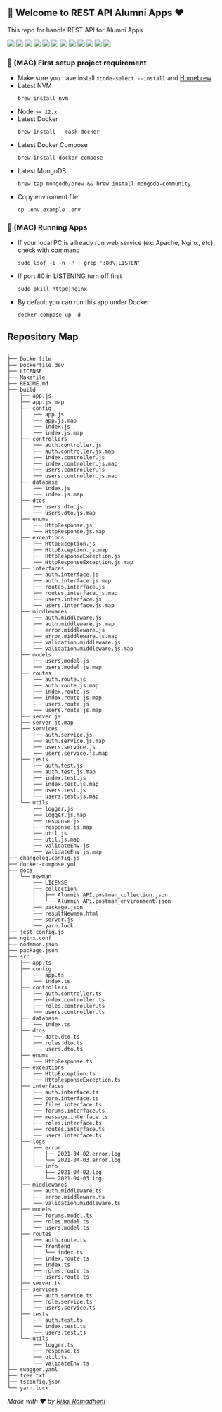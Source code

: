 ## 💎 Welcome to REST API Alumni Apps ❤️
This repo for handle REST API for Alumni Apps

![](https://img.shields.io/badge/-Node.js-339933?style=for-the-badge&logo=Node.js&logoColor=fff)
![](https://img.shields.io/badge/-NPM-CB3837?style=for-the-badge&logo=NPM&logoColor=fff)
![](https://img.shields.io/badge/-TypeScript-007ACC?style=for-the-badge&logo=TypeScript&logoColor=fff)
![](https://img.shields.io/badge/-Express-F8F8F5?style=for-the-badge)
![](https://img.shields.io/badge/-Nodemon-76D04B?style=for-the-badge&logo=Nodemon&logoColor=fff)
![](https://img.shields.io/badge/-ESLint-4B32C3?style=for-the-badge&logo=ESLint&logoColor=fff)
![](https://img.shields.io/badge/-Prettier-F7B93E?style=for-the-badge&logo=Prettier&logoColor=000)
![](https://img.shields.io/badge/-Jest-C21325?style=for-the-badge&logo=Jest&logoColor=fff)
![](https://img.shields.io/badge/-Swagger-85EA2D?style=for-the-badge&logo=Swagger&logoColor=000)
![](https://img.shields.io/badge/-Docker-2496ED?style=for-the-badge&logo=Docker&logoColor=fff)
![](https://img.shields.io/badge/-NGINX-269539?style=for-the-badge&logo=NGINX&logoColor=fff)
![](https://img.shields.io/badge/-MongoDB-47A248?style=for-the-badge&logo=MongoDB&logoColor=fff)

### 🥇 (MAC) First setup project requirement
- Make sure you have install `xcode-select --install` and [Homebrew](https://brew.sh/#install)
- Latest NVM 
  ```
  brew install nvm
  ```
- Node `>= 12.x`
- Latest Docker 
  ```
  brew install --cask docker
  ```
- Latest Docker Compose 
  ```
  brew install docker-compose
  ```
- Latest MongoDB 
  ```
  brew tap mongodb/brew && brew install mongodb-community
  ```
- Copy enviroment file 
  ```
  cp .env.example .env
  ```

### 🥈 (MAC) Running Apps
- If your local PC is allready run web service (ex: Apache, Nginx, etc), check with command
  ```
  sudo lsof -i -n -P | grep ':80\|LISTEN'
  ```
- If port 80 in LISTENING turn off first
  ```
  sudo pkill httpd|nginx
  ```
- By default you can run this app under Docker
  ```
  docker-compose up -d
  ```

## Repository Map
```
.
├── Dockerfile
├── Dockerfile.dev
├── LICENSE
├── Makefile
├── README.md
├── build
│   ├── app.js
│   ├── app.js.map
│   ├── config
│   │   ├── app.js
│   │   ├── app.js.map
│   │   ├── index.js
│   │   └── index.js.map
│   ├── controllers
│   │   ├── auth.controller.js
│   │   ├── auth.controller.js.map
│   │   ├── index.controller.js
│   │   ├── index.controller.js.map
│   │   ├── users.controller.js
│   │   └── users.controller.js.map
│   ├── database
│   │   ├── index.js
│   │   └── index.js.map
│   ├── dtos
│   │   ├── users.dto.js
│   │   └── users.dto.js.map
│   ├── enums
│   │   ├── HttpResponse.js
│   │   └── HttpResponse.js.map
│   ├── exceptions
│   │   ├── HttpException.js
│   │   ├── HttpException.js.map
│   │   ├── HttpResponseException.js
│   │   └── HttpResponseException.js.map
│   ├── interfaces
│   │   ├── auth.interface.js
│   │   ├── auth.interface.js.map
│   │   ├── routes.interface.js
│   │   ├── routes.interface.js.map
│   │   ├── users.interface.js
│   │   └── users.interface.js.map
│   ├── middlewares
│   │   ├── auth.middleware.js
│   │   ├── auth.middleware.js.map
│   │   ├── error.middleware.js
│   │   ├── error.middleware.js.map
│   │   ├── validation.middleware.js
│   │   └── validation.middleware.js.map
│   ├── models
│   │   ├── users.model.js
│   │   └── users.model.js.map
│   ├── routes
│   │   ├── auth.route.js
│   │   ├── auth.route.js.map
│   │   ├── index.route.js
│   │   ├── index.route.js.map
│   │   ├── users.route.js
│   │   └── users.route.js.map
│   ├── server.js
│   ├── server.js.map
│   ├── services
│   │   ├── auth.service.js
│   │   ├── auth.service.js.map
│   │   ├── users.service.js
│   │   └── users.service.js.map
│   ├── tests
│   │   ├── auth.test.js
│   │   ├── auth.test.js.map
│   │   ├── index.test.js
│   │   ├── index.test.js.map
│   │   ├── users.test.js
│   │   └── users.test.js.map
│   └── utils
│       ├── logger.js
│       ├── logger.js.map
│       ├── response.js
│       ├── response.js.map
│       ├── util.js
│       ├── util.js.map
│       ├── validateEnv.js
│       └── validateEnv.js.map
├── changelog.config.js
├── docker-compose.yml
├── docs
│   └── newman
│       ├── LICENSE
│       ├── collection
│       │   ├── Alumni\ API.postman_collection.json
│       │   └── Alumni\ APi.postman_environment.json
│       ├── package.json
│       ├── resultNewman.html
│       ├── server.js
│       └── yarn.lock
├── jest.config.js
├── nginx.conf
├── nodemon.json
├── package.json
├── src
│   ├── app.ts
│   ├── config
│   │   ├── app.ts
│   │   └── index.ts
│   ├── controllers
│   │   ├── auth.controller.ts
│   │   ├── index.controller.ts
│   │   ├── roles.controller.ts
│   │   └── users.controller.ts
│   ├── database
│   │   └── index.ts
│   ├── dtos
│   │   ├── date.dto.ts
│   │   ├── roles.dto.ts
│   │   └── users.dto.ts
│   ├── enums
│   │   └── HttpResponse.ts
│   ├── exceptions
│   │   ├── HttpException.ts
│   │   └── HttpResponseException.ts
│   ├── interfaces
│   │   ├── auth.interface.ts
│   │   ├── core.interface.ts
│   │   ├── files.interface.ts
│   │   ├── forums.interface.ts
│   │   ├── message.interface.ts
│   │   ├── roles.interface.ts
│   │   ├── routes.interface.ts
│   │   └── users.interface.ts
│   ├── logs
│   │   ├── error
│   │   │   ├── 2021-04-02.error.log
│   │   │   └── 2021-04-03.error.log
│   │   └── info
│   │       ├── 2021-04-02.log
│   │       └── 2021-04-03.log
│   ├── middlewares
│   │   ├── auth.middleware.ts
│   │   ├── error.middleware.ts
│   │   └── validation.middleware.ts
│   ├── models
│   │   ├── forums.model.ts
│   │   ├── roles.model.ts
│   │   └── users.model.ts
│   ├── routes
│   │   ├── auth.route.ts
│   │   ├── frontend
│   │   │   └── index.ts
│   │   ├── index.route.ts
│   │   ├── index.ts
│   │   ├── roles.route.ts
│   │   └── users.route.ts
│   ├── server.ts
│   ├── services
│   │   ├── auth.service.ts
│   │   ├── role.service.ts
│   │   └── users.service.ts
│   ├── tests
│   │   ├── auth.test.ts
│   │   ├── index.test.ts
│   │   └── users.test.ts
│   └── utils
│       ├── logger.ts
│       ├── response.ts
│       ├── util.ts
│       └── validateEnv.ts
├── swagger.yaml
├── tree.txt
├── tsconfig.json
└── yarn.lock
```

*Made with ❤️ by [Risqi Romadhoni](https://risqiromadhoni.com)*